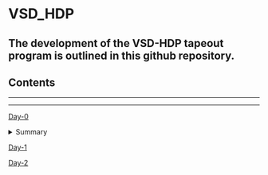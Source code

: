 # VSD_HDP

## The development of the **VSD-HDP** tapeout program is outlined in this github repository. 

## Contents

***
***
[Day-0](#day-0)

<details>
 <summary> Summary </summary>


I installed the needed tools.

</details>	
 

[Day-1](#day-1)

[Day-2](#day-2)

